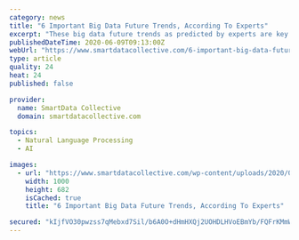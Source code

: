 ```yaml
---
category: news
title: "6 Important Big Data Future Trends, According To Experts"
excerpt: "These big data future trends as predicted by experts are key to watch for in the coming future. Here's what to expect down the line."
publishedDateTime: 2020-06-09T09:13:00Z
webUrl: "https://www.smartdatacollective.com/6-important-big-data-future-trends/"
type: article
quality: 24
heat: 24
published: false

provider:
  name: SmartData Collective
  domain: smartdatacollective.com

topics:
  - Natural Language Processing
  - AI

images:
  - url: "https://www.smartdatacollective.com/wp-content/uploads/2020/05/big-data-future-trends.jpg"
    width: 1000
    height: 682
    isCached: true
    title: "6 Important Big Data Future Trends, According To Experts"

secured: "kIjfVO30pwzss7qMebxd7Sil/b6A0O+dHmHXQj2UOHDLHVoEBmYb/FQFrKMmWOaoV2oHMMgqE+mn8HSKbftK0UcQX2U8o9Hlt5qGMW5hfDn3S1gNTagRRDpETRHXxJOQ9T6FgzsGilcAtC5X/Dqc4nXtO4dVwJn/PiHu2HFfDKwUy3+xMamI6VoROxDE26n0X9K6VMxLPjce3wwPCdyht8kzNJ9iUQdPUTNEQb508G0E4buXjWJJXr6KiIHHncTssu5wHHcJZF08+j6c/bVYLZ9iNlCh8zK3lthK7+a73mEAt7uYlWvbD2FsCwdFEWgq;K3FJvxnTkIZDF4f+2jvJlg=="
---
```


